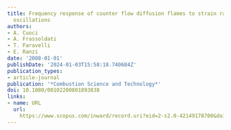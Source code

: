 ```yaml
---
title: Frequency response of counter flow diffusion flames to strain rate harmonic
  oscillations
authors:
- A. Cuoci
- A. Frassoldati
- T. Faravelli
- E. Ranzi
date: '2008-01-01'
publishDate: '2024-01-03T15:58:18.740684Z'
publication_types:
- article-journal
publication: '*Combustion Science and Technology*'
doi: 10.1080/00102200801893838
links:
- name: URL
  url: 
    https://www.scopus.com/inward/record.uri?eid=2-s2.0-42149178700&doi=10.1080%2f00102200801893838&partnerID=40&md5=c32a07e0ac334b8ac3ed7a41a3128446
---
```

